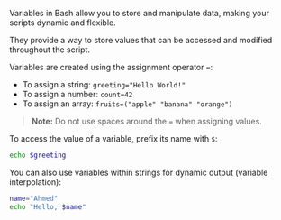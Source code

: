 Variables in Bash allow you to store and manipulate data, making your scripts dynamic and flexible.

They provide a way to store values that can be accessed and modified throughout the script.

Variables are created using the assignment operator `=`:

- To assign a string: `greeting="Hello World!"`
- To assign a number: `count=42`
- To assign an array: `fruits=("apple" "banana" "orange")`

> **Note:** Do not use spaces around the `=` when assigning values.

To access the value of a variable, prefix its name with `$`:

```bash
echo $greeting
```

You can also use variables within strings for dynamic output (variable interpolation):

```bash
name="Ahmed"
echo "Hello, $name"
```
